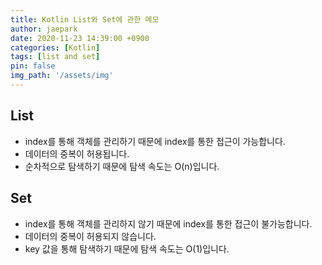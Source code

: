 ```yaml
---
title: Kotlin List와 Set에 관한 메모 
author: jaepark
date: 2020-11-23 14:39:00 +0900
categories: [Kotlin]
tags: [list and set]
pin: false
img_path: '/assets/img'
---
```

## **List**
- index를 통해 객체를 관리하기 때문에 index를 통한 접근이 가능합니다.
- 데이터의 중복이 허용됩니다.
- 순차적으로 탐색하기 때문에 탐색 속도는 O(n)입니다.

## **Set**
- index를 통해 객체를 관리하지 않기 때문에 index를 통한 접근이 불가능합니다.
- 데이터의 중복이 허용되지 않습니다.
- key 값을 통해 탐색하기 때문에 탐색 속도는 O(1)입니다.
